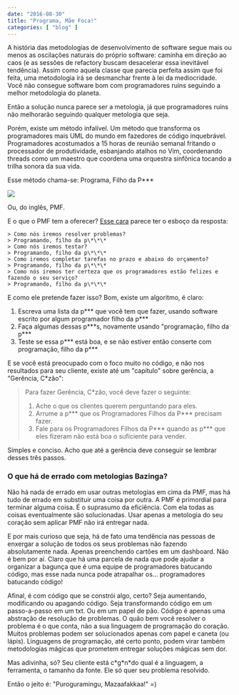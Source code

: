 ```yaml
---
date: "2016-08-30"
title: "Programa, Mãe Foca!"
categories: [ "blog" ]
---
```

A história das metodologias de desenvolvimento de software segue mais ou menos as oscilações naturais do próprio software: caminha em direção ao caos (e as sessões de refactory buscam desacelerar essa inevitável tendência). Assim como aquela classe que parecia perfeita assim que foi feita, uma metodologia irá se desmanchar frente à lei da mediocridade. Você não consegue software bom com programadores ruins seguindo a melhor metodologia do planeta.

Então a solução nunca parece ser a metologia, já que programadores ruins não melhorarão seguindo qualquer metologia que seja.

Porém, existe um método infalível. Um método que transforma os programadores mais UML do mundo em fazedores de código inquebrável. Programadores acostumados a 15 horas de reunião semanal fritando o processador de produtividade, esbanjando atalhos no Vim, coordenando threads como um maestro que coordena uma orquestra sinfônica tocando a trilha sonora da sua vida.

Esse método chama-se: Programa, Filho da P\*\*\*

![](http://i.imgur.com/O2dhzNc.png)

Ou, do inglês, PMF.

E o que o PMF tem a oferecer? [Esse cara](http://c00kiemon5ter.github.io/code/2011/04/16/Development-Methodologies.html) parece ter o esboço da resposta:

```
> Como nós iremos resolver problemas?
> Programando, filho da p\*\*\*
> Como nós iremos testar?
> Programando, filho da p\*\*\*
> Como iremos completar tarefas no prazo e abaixo do orçamento?
> Programando, filho da p\*\*\*
> Como nós iremos ter certeza que os programadores estão felizes e fazendo o seu serviço?
> Programando, filho da p\*\*\*
```

E como ele pretende fazer isso? Bom, existe um algoritmo, é claro:

1. Escreva uma lista da p\*\*\* que você tem que fazer, usando software escrito por algum programador filho da p\*\*\*
2. Faça algumas dessas p\*\*\*s, novamente usando "programação, filho da p\*\*\*
3. Teste se essa p\*\*\* está boa, e se não estiver então conserte com programação, filho da p\*\*\*

E se você está preocupado com o foco muito no código, e não nos resultados para seu cliente, existe até um "capítulo" sobre gerência, a "Gerência, C*zão":

> Para fazer Gerência, C*zão, você deve fazer o seguinte:
>
> 1. Ache o que os clientes querem perguntando para eles.
> 2. Arrume a p\*\*\* que os Programadores Filhos da P\*\*\* precisam fazer.
> 3. Fale para os Programadores Filhos da P\*\*\* quando as p\*\*\* que eles fizeram não está boa o suficiente para vender.

Simples e conciso. Acho que até a gerência deve conseguir se lembrar desses três passos.

### O que há de errado com metologias Bazinga?

Não há nada de errado em usar outras metologias em cima da PMF, mas há tudo de errado em substituir uma coisa por outra. A PMF é primordial para terminar alguma coisa. É o suprasumo da eficiência. Com ela todas as coisas eventualmente são solucionadas. Usar apenas a metologia do seu coração sem aplicar PMF não irá entregar nada.

E por mais curioso que seja, há de fato uma tendência nas pessoas de enxergar a solução de todos os seus problemas não fazendo absolutamente nada. Apenas preenchendo cartões em um dashboard. Não é bem por aí. Claro que há uma parcela de nada que pode ajudar a organizar a bagunça que é uma equipe de programadores batucando código, mas esse nada nunca pode atrapalhar os... programadores batucando código!

Afinal, é com código que se constrói algo, certo? Seja aumentando, modificando ou apagando código. Seja transformando código em um passo-a-passo em um txt. Ou em um papel de pão. Código é apenas uma abstração de resolução de problemas. O quão bem você resolver o problema é o que conta, não a sua linguagem de programação do coração. Muitos problemas podem ser solucionados apenas com papel e caneta (ou lápis). Linguagens de programação, até certo ponto, podem virar também metodologias mágicas que prometem entregar soluções mágicas sem dor.

Mas adivinha, só? Seu cliente está c\*g\*n\*do qual é a linguagem, a ferramenta, o tamanho da fonte. Ele só quer seu problema resolvido.

Então o jeito é: "Puroguramingu, Mazaafakkaa!" =)
